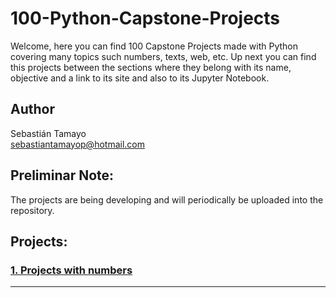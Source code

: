 # 100-Python-Capstone-Projects
Welcome, here you can find 100 Capstone Projects made with Python covering many topics such numbers, texts, web, etc. Up next you can find this projects between the sections where they belong with its name, objective and a link to its site and also to its Jupyter Notebook.

## Author
Sebastián Tamayo<br>
sebastiantamayop@hotmail.com

## Preliminar Note: 
The projects are being developing and will periodically be uploaded into the repository.

## Projects:

### [1. Projects with numbers](https://github.com/TheSteppenwolf/100-Python-Capstone-Projects/blob/master/Numbers/Table%20of%20contents.md)



<hr>

